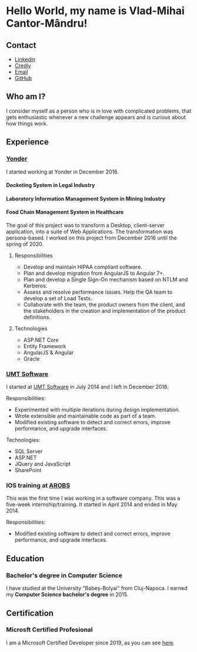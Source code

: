 # Hello World, my name is Vlad-Mihai Cantor-Mândru!

## Contact
- [Linkedin](https://www.linkedin.com/in/vlad-mihai-cantor-m%C3%A2ndru-9b0134101)
- [Credly](https://www.credly.com/users/vlad-cantor)
- [Email](vlad_cantor@yahoo.ro)
- [GitHub](https://github.com/vladcantor)

## Who am I?

I consider myself as a person who is in love with complicated problems, that gets enthusiastic whenever a new challenge appears and is curious about how things work.

## Experience

### [Yonder](https://tss-yonder.com/)

I started working at Yonder in December 2016.
#### **Docketing System in Legal Industry**

#### **Laboratory Information Management System in Mining Industry**


#### **Food Chain Management System in Healthcare**

The goal of this project was to transform a Desktop, client-server application, into a suite of Web Applications. The transformation was persona-based. I worked on this project from December 2016 until the spring of 2020.

1. Responsibilities
    - Develop and maintain HIPAA compliant software.
    - Plan and develop migration from AngularJS to Angular 7+.
    - Plan and develop a Single Sign-On mechanism based on NTLM and Kerberos.
    - Assess and resolve performance issues. Help the QA team to develop a set of Load Tests.
    - Collaborate with the team, the product owners from the client, and the stakeholders in the creation and implementation of the product definitions.

1. Technologies
    - ASP.NET Core
    - Entity Framework
    - AngularJS & Angular
    - Oracle

### [UMT Software](https://www.umtsoftware.com/umt360/)

I started at [UMT Software](https://www.umtsoftware.com/umt360/) in July 2014 and I left in December 2016.

Responsibilities:   
- Experimented with multiple iterations during design implementation.
- Wrote extensible and maintainable code as part of a team.
- Modified existing software to detect and correct errors, improve performance, and upgrade interfaces.

Technologies:
- SQL Server
- ASP.NET
- JQuery and JavaScript
- SharePoint

### IOS training at [AROBS](https://arobs.com/)

This was the first time I was working in a software company. This was a five-week internship/training. It started in April 2014 and ended in May 2014.

Responsibilities:   

- Modified existing software to detect and correct errors, improve performance, and upgrade interfaces.

## Education

### Bachelor's degree in Computer Science

I have studied at the University "Babeș-Bolyai" from Cluj-Napoca. I earned my **Computer Science bachelor's degree** in 2015.

## Certification

### Microsft Certified Profesional

I am a Microsoft Certified Developer since 2019,  as you can see [here](https://www.credly.com/users/vlad-cantor/badges).
